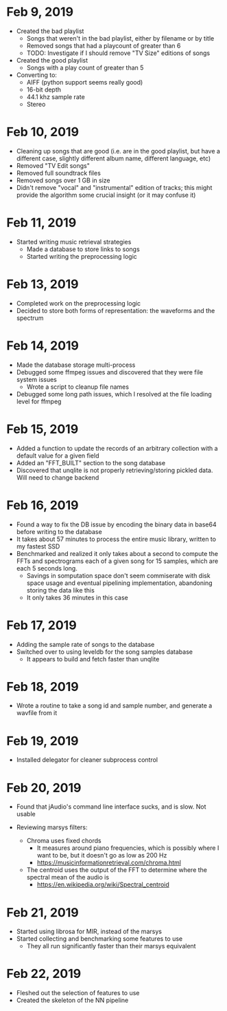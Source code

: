 # Feb 9, 2019 #

- Created the bad playlist
    - Songs that weren't in the bad playlist, either by filename or by title
    - Removed songs that had a playcount of greater than 6
    - TODO: Investigate if I should remove "TV Size" editions of songs
- Created the good playlist
    - Songs with a play count of greater than 5
- Converting to:
    - AIFF (python support seems really good)
    - 16-bit depth
    - 44.1 khz sample rate
    - Stereo


# Feb 10, 2019 #

- Cleaning up songs that are good (i.e. are in the good playlist, but have a different case, slightly different album
 name, different language, etc)
- Removed "TV Edit songs"
- Removed full soundtrack files
- Removed songs over 1 GB in size
- Didn't remove "vocal" and "instrumental" edition of tracks; this might provide the algorithm some crucial insight 
(or it may confuse it)


# Feb 11, 2019 #

- Started writing music retrieval strategies
    - Made a database to store links to songs
    - Started writing the preprocessing logic
    
# Feb 13, 2019 #

- Completed work on the preprocessing logic
- Decided to store both forms of representation: the waveforms and the spectrum

# Feb 14, 2019 #

- Made the database storage multi-process
- Debugged some ffmpeg issues and discovered that they were file system issues
    - Wrote a script to cleanup file names
- Debugged some long path issues, which I resolved at the file loading level for ffmpeg

# Feb 15, 2019 #

- Added a function to update the records of an arbitrary collection with a default value for a given field
- Added an "FFT_BUILT" section to the song database
- Discovered that unqlite is not properly retrieving/storing pickled data. Will need to change backend

# Feb 16, 2019 #

- Found a way to fix the DB issue by encoding the binary data in base64 before writing to the database
- It takes about 57 minutes to process the entire music library, written to my fastest SSD
- Benchmarked and realized it only takes about a second to compute the FFTs and spectrograms each of a given song for
 15 samples, which are each 5 seconds long.
    - Savings in somputation space don't seem commiserate with disk space usage and eventual pipelining 
    implementation, abandoning storing the data like this
    - It only takes 36 minutes in this case

# Feb 17, 2019 #

- Adding the sample rate of songs to the database
- Switched over to using leveldb for the song samples database
    - It appears to build and fetch faster than unqlite

# Feb 18, 2019 #

- Wrote a routine to take a song id and sample number, and generate a wavfile from it

# Feb 19, 2019 #

- Installed delegator for cleaner subprocess control

# Feb 20, 2019 #

- Found that jAudio's command line interface sucks, and is slow. Not usable

- Reviewing marsys filters:
    - Chroma uses fixed chords
        - It measures around piano frequencies, which is possibly where I want to be, but it doesn't go as low as 200 Hz
        - https://musicinformationretrieval.com/chroma.html
    - The centroid uses the output of the FFT to determine where the spectral mean of the audio is
        - https://en.wikipedia.org/wiki/Spectral_centroid

# Feb 21, 2019 #

- Started using librosa for MIR, instead of the marsys
- Started collecting and benchmarking some features to use
    - They all run significantly faster than their marsys equivalent

# Feb 22, 2019 #

- Fleshed out the selection of features to use
- Created the skeleton of the NN pipeline
